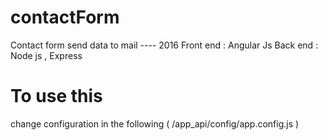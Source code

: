 # contactForm
Contact form  send data to mail ---- 2016
Front end : Angular Js 
Back end : Node js , Express


# To use this 
change configuration in the following  ( /app_api/config/app.config.js )






